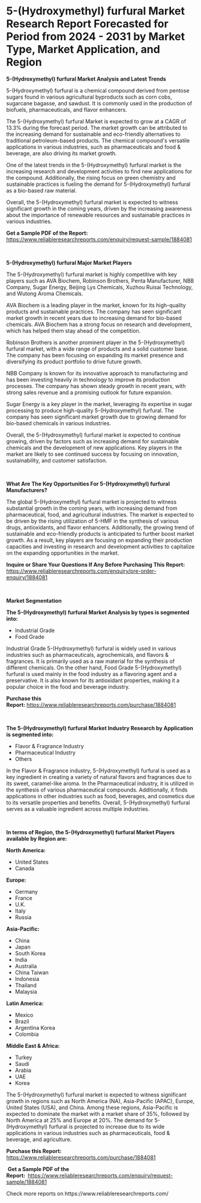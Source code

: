 <p><h1>5-(Hydroxymethyl) furfural Market Research Report Forecasted for Period from 2024 -  2031 by Market Type, Market Application, and Region</h1></p><p><strong>5-(Hydroxymethyl) furfural Market Analysis and Latest Trends</strong></p>
<p><p>5-(Hydroxymethyl) furfural is a chemical compound derived from pentose sugars found in various agricultural byproducts such as corn cobs, sugarcane bagasse, and sawdust. It is commonly used in the production of biofuels, pharmaceuticals, and flavor enhancers.</p><p>The 5-(Hydroxymethyl) furfural Market is expected to grow at a CAGR of 13.3% during the forecast period. The market growth can be attributed to the increasing demand for sustainable and eco-friendly alternatives to traditional petroleum-based products. The chemical compound's versatile applications in various industries, such as pharmaceuticals and food & beverage, are also driving its market growth.</p><p>One of the latest trends in the 5-(Hydroxymethyl) furfural market is the increasing research and development activities to find new applications for the compound. Additionally, the rising focus on green chemistry and sustainable practices is fueling the demand for 5-(Hydroxymethyl) furfural as a bio-based raw material.</p><p>Overall, the 5-(Hydroxymethyl) furfural market is expected to witness significant growth in the coming years, driven by the increasing awareness about the importance of renewable resources and sustainable practices in various industries.</p></p>
<p><strong>Get a Sample PDF of the Report:&nbsp;</strong> <a href="https://www.reliableresearchreports.com/enquiry/request-sample/1884081">https://www.reliableresearchreports.com/enquiry/request-sample/1884081</a></p>
<p>&nbsp;</p>
<p><strong>5-(Hydroxymethyl) furfural Major Market Players</strong></p>
<p><p>The 5-(Hydroxymethyl) furfural market is highly competitive with key players such as AVA Biochem, Robinson Brothers, Penta Manufacturer, NBB Company, Sugar Energy, Beijing Lys Chemicals, Xuzhou Ruisai Technology, and Wutong Aroma Chemicals. </p><p>AVA Biochem is a leading player in the market, known for its high-quality products and sustainable practices. The company has seen significant market growth in recent years due to increasing demand for bio-based chemicals. AVA Biochem has a strong focus on research and development, which has helped them stay ahead of the competition. </p><p>Robinson Brothers is another prominent player in the 5-(Hydroxymethyl) furfural market, with a wide range of products and a solid customer base. The company has been focusing on expanding its market presence and diversifying its product portfolio to drive future growth. </p><p>NBB Company is known for its innovative approach to manufacturing and has been investing heavily in technology to improve its production processes. The company has shown steady growth in recent years, with strong sales revenue and a promising outlook for future expansion. </p><p>Sugar Energy is a key player in the market, leveraging its expertise in sugar processing to produce high-quality 5-(Hydroxymethyl) furfural. The company has seen significant market growth due to growing demand for bio-based chemicals in various industries. </p><p>Overall, the 5-(Hydroxymethyl) furfural market is expected to continue growing, driven by factors such as increasing demand for sustainable chemicals and the development of new applications. Key players in the market are likely to see continued success by focusing on innovation, sustainability, and customer satisfaction.</p></p>
<p>&nbsp;</p>
<p><strong>What Are The Key Opportunities For 5-(Hydroxymethyl) furfural Manufacturers?</strong></p>
<p><p>The global 5-(Hydroxymethyl) furfural market is projected to witness substantial growth in the coming years, with increasing demand from pharmaceutical, food, and agricultural industries. The market is expected to be driven by the rising utilization of 5-HMF in the synthesis of various drugs, antioxidants, and flavor enhancers. Additionally, the growing trend of sustainable and eco-friendly products is anticipated to further boost market growth. As a result, key players are focusing on expanding their production capacities and investing in research and development activities to capitalize on the expanding opportunities in the market.</p></p>
<p><strong>Inquire or Share Your Questions If Any Before Purchasing This Report:</strong> <a href="https://www.reliableresearchreports.com/enquiry/pre-order-enquiry/1884081">https://www.reliableresearchreports.com/enquiry/pre-order-enquiry/1884081</a></p>
<p>&nbsp;</p>
<p><strong>Market Segmentation</strong></p>
<p><strong>The 5-(Hydroxymethyl) furfural Market Analysis by types is segmented into:</strong></p>
<p><ul><li>Industrial Grade</li><li>Food Grade</li></ul></p>
<p><p>Industrial Grade 5-(Hydroxymethyl) furfural is widely used in various industries such as pharmaceuticals, agrochemicals, and flavors & fragrances. It is primarily used as a raw material for the synthesis of different chemicals. On the other hand, Food Grade 5-(Hydroxymethyl) furfural is used mainly in the food industry as a flavoring agent and a preservative. It is also known for its antioxidant properties, making it a popular choice in the food and beverage industry.</p></p>
<p><strong>Purchase this Report:&nbsp;</strong><a href="https://www.reliableresearchreports.com/purchase/1884081">https://www.reliableresearchreports.com/purchase/1884081</a></p>
<p>&nbsp;</p>
<p><strong>The 5-(Hydroxymethyl) furfural Market Industry Research by Application is segmented into:</strong></p>
<p><ul><li>Flavor & Fragrance Industry</li><li>Pharmaceutical Industry</li><li>Others</li></ul></p>
<p><p>In the Flavor & Fragrance industry, 5-(Hydroxymethyl) furfural is used as a key ingredient in creating a variety of natural flavors and fragrances due to its sweet, caramel-like aroma. In the Pharmaceutical industry, it is utilized in the synthesis of various pharmaceutical compounds. Additionally, it finds applications in other industries such as food, beverages, and cosmetics due to its versatile properties and benefits. Overall, 5-(Hydroxymethyl) furfural serves as a valuable ingredient across multiple industries.</p></p>
<p>&nbsp;</p>
<p><strong>In terms of Region, the 5-(Hydroxymethyl) furfural Market Players available by Region are:</strong></p>
<p>
    <p> <strong> North America: </strong>
        <ul>
            <li>United States</li>
            <li>Canada</li>
        </ul>
        </p> 
    <p> <strong> Europe: </strong>
        <ul>
            <li>Germany</li>
            <li>France</li>
            <li>U.K.</li>
            <li>Italy</li>
            <li>Russia</li>
        </ul>
        </p> 
    <p> <strong> Asia-Pacific: </strong>
        <ul>
            <li>China</li>
            <li>Japan</li>
            <li>South Korea</li>
            <li>India</li>
            <li>Australia</li>
            <li>China Taiwan</li>
            <li>Indonesia</li>
            <li>Thailand</li>
            <li>Malaysia</li>
        </ul>
        </p> 
    <p> <strong> Latin America: </strong>
        <ul>
            <li>Mexico</li>
            <li>Brazil</li>
            <li>Argentina Korea</li>
            <li>Colombia</li>
        </ul>
        </p> 
    <p> <strong> Middle East & Africa: </strong>
        <ul>
            <li>Turkey</li>
            <li>Saudi</li>
            <li>Arabia</li>
            <li>UAE</li>
            <li>Korea</li>
        </ul>
    </p>
    </p>
<p><p>The 5-(Hydroxymethyl) furfural market is expected to witness significant growth in regions such as North America (NA), Asia-Pacific (APAC), Europe, United States (USA), and China. Among these regions, Asia-Pacific is expected to dominate the market with a market share of 35%, followed by North America at 25% and Europe at 20%. The demand for 5-(Hydroxymethyl) furfural is projected to increase due to its wide applications in various industries such as pharmaceuticals, food & beverage, and agriculture.</p></p>
<p><strong>Purchase this Report: </strong><a href="https://www.reliableresearchreports.com/purchase/1884081">https://www.reliableresearchreports.com/purchase/1884081</a></p>
<p>&nbsp;<strong>Get a Sample PDF of the Report:&nbsp;&nbsp;</strong><a href="https://www.reliableresearchreports.com/enquiry/request-sample/1884081">https://www.reliableresearchreports.com/enquiry/request-sample/1884081</a></p>
<p><strong></strong></p>
<p>Check more reports on https://www.reliableresearchreports.com/</p>